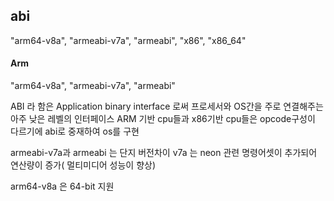 


## abi

"arm64-v8a", "armeabi-v7a", "armeabi", "x86", "x86_64"

#### Arm
"arm64-v8a", "armeabi-v7a", "armeabi"

ABI 라 함은 Application binary interface 로써 프로세서와 OS간을 주로 연결해주는 아주 낮은 레벨의 인터페이스
ARM 기반 cpu들과 x86기반 cpu들은 opcode구성이 다르기에 abi로 중재하여 os를 구현

armeabi-v7a과 armeabi 는 단지 버전차이
v7a 는 neon 관련 명령어셋이 추가되어 연산량이 증가( 멀티미디어 성능이 향상)

arm64-v8a 은 64-bit 지원

#### 

<!--stackedit_data:
eyJoaXN0b3J5IjpbLTE4ODc2NzY2OTgsLTYzMjYzNjczNV19
-->